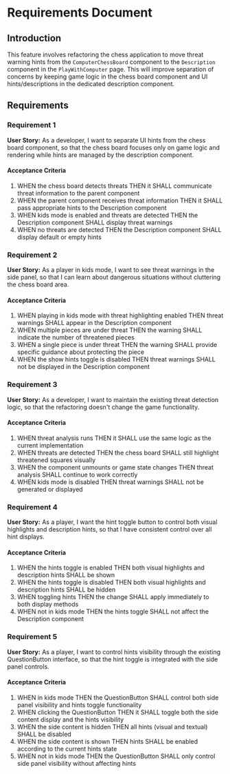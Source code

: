 # Requirements Document

## Introduction

This feature involves refactoring the chess application to move threat warning hints from the `ComputerChessBoard` component to the `Description` component in the `PlayWithComputer` page. This will improve separation of concerns by keeping game logic in the chess board component and UI hints/descriptions in the dedicated description component.

## Requirements

### Requirement 1

**User Story:** As a developer, I want to separate UI hints from the chess board component, so that the chess board focuses only on game logic and rendering while hints are managed by the description component.

#### Acceptance Criteria

1. WHEN the chess board detects threats THEN it SHALL communicate threat information to the parent component
2. WHEN the parent component receives threat information THEN it SHALL pass appropriate hints to the Description component
3. WHEN kids mode is enabled and threats are detected THEN the Description component SHALL display threat warnings
4. WHEN no threats are detected THEN the Description component SHALL display default or empty hints

### Requirement 2

**User Story:** As a player in kids mode, I want to see threat warnings in the side panel, so that I can learn about dangerous situations without cluttering the chess board area.

#### Acceptance Criteria

1. WHEN playing in kids mode with threat highlighting enabled THEN threat warnings SHALL appear in the Description component
2. WHEN multiple pieces are under threat THEN the warning SHALL indicate the number of threatened pieces
3. WHEN a single piece is under threat THEN the warning SHALL provide specific guidance about protecting the piece
4. WHEN the show hints toggle is disabled THEN threat warnings SHALL not be displayed in the Description component

### Requirement 3

**User Story:** As a developer, I want to maintain the existing threat detection logic, so that the refactoring doesn't change the game functionality.

#### Acceptance Criteria

1. WHEN threat analysis runs THEN it SHALL use the same logic as the current implementation
2. WHEN threats are detected THEN the chess board SHALL still highlight threatened squares visually
3. WHEN the component unmounts or game state changes THEN threat analysis SHALL continue to work correctly
4. WHEN kids mode is disabled THEN threat warnings SHALL not be generated or displayed

### Requirement 4

**User Story:** As a player, I want the hint toggle button to control both visual highlights and description hints, so that I have consistent control over all hint displays.

#### Acceptance Criteria

1. WHEN the hints toggle is enabled THEN both visual highlights and description hints SHALL be shown
2. WHEN the hints toggle is disabled THEN both visual highlights and description hints SHALL be hidden
3. WHEN toggling hints THEN the change SHALL apply immediately to both display methods
4. WHEN not in kids mode THEN the hints toggle SHALL not affect the Description component

### Requirement 5

**User Story:** As a player, I want to control hints visibility through the existing QuestionButton interface, so that the hint toggle is integrated with the side panel controls.

#### Acceptance Criteria

1. WHEN in kids mode THEN the QuestionButton SHALL control both side panel visibility and hints toggle functionality
2. WHEN clicking the QuestionButton THEN it SHALL toggle both the side content display and the hints visibility
3. WHEN the side content is hidden THEN all hints (visual and textual) SHALL be disabled
4. WHEN the side content is shown THEN hints SHALL be enabled according to the current hints state
5. WHEN not in kids mode THEN the QuestionButton SHALL only control side panel visibility without affecting hints
